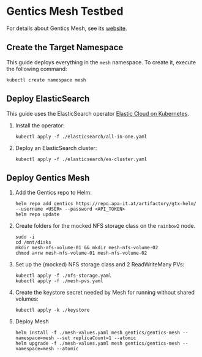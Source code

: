 # Gentics Mesh Testbed

For details about Gentics Mesh, see its [website](https://getmesh.io).

## Create the Target Namespace

This guide deploys everything in the `mesh` namespace. To create it, execute the following command:
```
kubectl create namespace mesh
```


## Deploy ElasticSearch

This guide uses the ElasticSearch operator [Elastic Cloud on Kubernetes](https://www.elastic.co/downloads/elastic-cloud-kubernetes).

1. Install the operator:
    ```
    kubectl apply -f ./elasticsearch/all-in-one.yaml
    ```

2. Deploy an ElasticSearch cluster:
    ```
    kubectl apply -f ./elasticsearch/es-cluster.yaml
    ```



## Deploy Gentics Mesh

1. Add the Gentics repo to Helm:
    ```
    helm repo add gentics https://repo.apa-it.at/artifactory/gtx-helm/ --username <USER> --password <API_TOKEN>
    helm repo update
    ```

1. Create folders for the mocked NFS storage class on the `rainbow2` node.
    ```shell
    sudo -i
    cd /mnt/disks
    mkdir mesh-nfs-volume-01 && mkdir mesh-nfs-volume-02
    chmod a+rw mesh-nfs-volume-01 mesh-nfs-volume-02
    ```

1. Set up the (mocked) NFS storage class and 2 ReadWriteMany PVs:
    ```
    kubectl apply -f ./nfs-storage.yaml
    kubectl apply -f ./mesh-pvs.yaml
    ```

1. Create the keystore secret needed by Mesh for running without shared volumes:
    ```
    kubectl apply -k ./keystore
    ```

1. Deploy Mesh
    ```
    helm install -f ./mesh-values.yaml mesh gentics/gentics-mesh --namespace=mesh --set replicaCount=1 --atomic
    helm upgrade -f ./mesh-values.yaml mesh gentics/gentics-mesh --namespace=mesh --atomic
    ```
